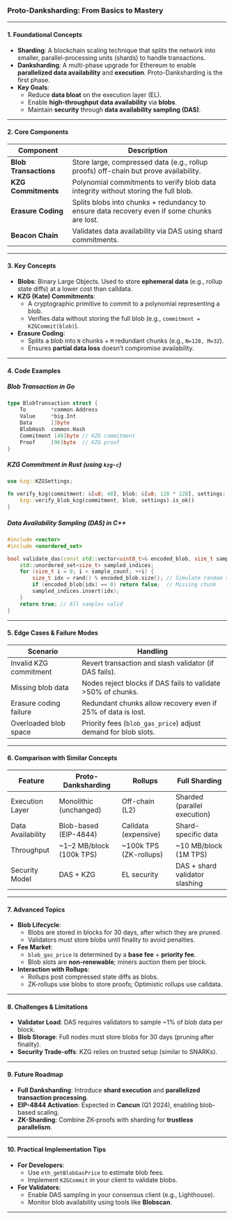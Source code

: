 ### **Proto-Danksharding: From Basics to Mastery**

---

#### **1. Foundational Concepts**
- **Sharding**: A blockchain scaling technique that splits the network into smaller, parallel-processing units (shards) to handle transactions.
- **Danksharding**: A multi-phase upgrade for Ethereum to enable **parallelized data availability** and **execution**. Proto-Danksharding is the first phase.
- **Key Goals**:
  - Reduce **data bloat** on the execution layer (EL).
  - Enable **high-throughput data availability** via **blobs**.
  - Maintain **security** through **data availability sampling (DAS)**.

---

#### **2. Core Components**
| **Component**       | **Description**                                                                 |
|----------------------|---------------------------------------------------------------------------------|
| **Blob Transactions** | Store large, compressed data (e.g., rollup proofs) off-chain but prove availability. |
| **KZG Commitments**   | Polynomial commitments to verify blob data integrity without storing the full blob. |
| **Erasure Coding**    | Splits blobs into chunks + redundancy to ensure data recovery even if some chunks are lost. |
| **Beacon Chain**      | Validates data availability via DAS using shard commitments.                    |

---

#### **3. Key Concepts**
- **Blobs**: Binary Large Objects. Used to store **ephemeral data** (e.g., rollup state diffs) at a lower cost than calldata.
- **KZG (Kate) Commitments**:
  - A cryptographic primitive to commit to a polynomial representing a blob.
  - Verifies data without storing the full blob (e.g., `commitment = KZGCommit(blob)`).
- **Erasure Coding**:
  - Splits a blob into `N` chunks + `M` redundant chunks (e.g., `N=128, M=32`).
  - Ensures **partial data loss** doesn’t compromise availability.

---

#### **4. Code Examples**
##### **Blob Transaction in Go**
```go
type BlobTransaction struct {
    To        *common.Address
    Value     *big.Int
    Data      []byte
    BlobHash  common.Hash
    Commitment [48]byte // KZG commitment
    Proof     [96]byte  // KZG proof
}
```

##### **KZG Commitment in Rust (using `kzg-c`)**
```rust
use kzg::KZGSettings;

fn verify_kzg(commitment: &[u8; 48], blob: &[u8; 128 * 128], settings: &KZGSettings) -> bool {
    kzg::verify_blob_kzg(commitment, blob, settings).is_ok()
}
```

##### **Data Availability Sampling (DAS) in C++**
```cpp
#include <vector>
#include <unordered_set>

bool validate_das(const std::vector<uint8_t>& encoded_blob, size_t sample_count) {
    std::unordered_set<size_t> sampled_indices;
    for (size_t i = 0; i < sample_count; ++i) {
        size_t idx = rand() % encoded_blob.size(); // Simulate random sampling
        if (encoded_blob[idx] == 0) return false;  // Missing chunk
        sampled_indices.insert(idx);
    }
    return true; // All samples valid
}
```

---

#### **5. Edge Cases & Failure Modes**
| **Scenario**                     | **Handling**                                                                 |
|----------------------------------|-----------------------------------------------------------------------------|
| Invalid KZG commitment           | Revert transaction and slash validator (if DAS fails).                      |
| Missing blob data                | Nodes reject blocks if DAS fails to validate >50% of chunks.                |
| Erasure coding failure           | Redundant chunks allow recovery even if 25% of data is lost.                |
| Overloaded blob space            | Priority fees (`blob_gas_price`) adjust demand for blob slots.              |

---

#### **6. Comparison with Similar Concepts**
| **Feature**               | **Proto-Danksharding**                  | **Rollups**                          | **Full Sharding**                    |
|---------------------------|-----------------------------------------|--------------------------------------|--------------------------------------|
| Execution Layer           | Monolithic (unchanged)                  | Off-chain (L2)                       | Sharded (parallel execution)         |
| Data Availability         | Blob-based (EIP-4844)                   | Calldata (expensive)                 | Shard-specific data                  |
| Throughput                | ~1–2 MB/block (100k TPS)                | ~100k TPS (ZK-rollups)               | ~10 MB/block (1M TPS)                |
| Security Model            | DAS + KZG                               | EL security                          | DAS + shard validator slashing       |

---

#### **7. Advanced Topics**
- **Blob Lifecycle**:
  - Blobs are stored in blocks for 30 days, after which they are pruned.
  - Validators must store blobs until finality to avoid penalties.
- **Fee Market**:
  - `blob_gas_price` is determined by a **base fee** + **priority fee**.
  - Blob slots are **non-renewable**; miners auction them per block.
- **Interaction with Rollups**:
  - Rollups post compressed state diffs as blobs.
  - ZK-rollups use blobs to store proofs; Optimistic rollups use calldata.

---

#### **8. Challenges & Limitations**
- **Validator Load**: DAS requires validators to sample ~1% of blob data per block.
- **Blob Storage**: Full nodes must store blobs for 30 days (pruning after finality).
- **Security Trade-offs**: KZG relies on trusted setup (similar to SNARKs).

---

#### **9. Future Roadmap**
- **Full Danksharding**: Introduce **shard execution** and **parallelized transaction processing**.
- **EIP-4844 Activation**: Expected in **Cancun** (Q1 2024), enabling blob-based scaling.
- **ZK-Sharding**: Combine ZK-proofs with sharding for **trustless parallelism**.

---

#### **10. Practical Implementation Tips**
- **For Developers**:
  - Use `eth_getBlobGasPrice` to estimate blob fees.
  - Implement `KZGCommit` in your client to validate blobs.
- **For Validators**:
  - Enable DAS sampling in your consensus client (e.g., Lighthouse).
  - Monitor blob availability using tools like **Blobscan**.

--- 

